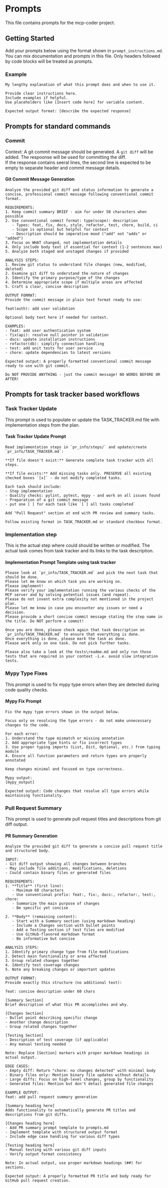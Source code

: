 # Prompts

This file contains prompts for the mcp-coder project.

## Getting Started

Add your prompts below using the format shown in `prompt_instructions.md`.
You can mix documentation and prompts in this file. Only headers followed by code blocks will be treated as prompts.

### Example
```
My lengthy explanation of what this prompt does and when to use it.

Provide clear instructions here.
Include examples if helpful.
Use placeholders like [Insert code here] for variable content.

Expected output format: [describe the expected response]
```

## Prompts for standard commands

### Commit

Context: A git commit message should be generated. A `git diff` will be added. 
The respoonse will be used for committing the diff.  
If the response contains seeral lines, the second line is expected to be empty to separate header and commit message details.

#### Git Commit Message Generation
```
Analyze the provided git diff and status information to generate a concise, professional commit message following conventional commit format.

REQUIREMENTS:
1. Keep commit summary BRIEF - aim for under 50 characters when possible
2. Use conventional commit format: type(scope): description
   - Types: feat, fix, docs, style, refactor, test, chore, build, ci
   - Scope is optional but helpful for context
   - Description should be imperative mood ("add" not "adds" or "added")
3. Focus on WHAT changed, not implementation details
4. Only include body text if essential for context (1-2 sentences max)
5. Analyze both staged and unstaged changes if provided

ANALYSIS STEPS:
1. Review git status to understand file changes (new, modified, deleted)
2. Examine git diff to understand the nature of changes
3. Identify the primary purpose/type of the changes
4. Determine appropriate scope if multiple areas are affected
5. Craft a clear, concise description

OUTPUT FORMAT:
Provide the commit message in plain text format ready to use:

feat(auth): add user validation

Optional body text here if needed for context.

EXAMPLES:
- feat: add user authentication system
- fix(api): resolve null pointer in validation
- docs: update installation instructions
- refactor(db): simplify connection handling
- test: add unit tests for user service
- chore: update dependencies to latest versions

Expected output: A properly formatted conventional commit message ready to use with git commit.

Do NOT PROVIDE ANYTHING - just the commit message! NO WORDS BEFORE OR AFTER! 
```


## Prompts for task tracker based workflows

### Task Tracker Update

This prompt is used to populate or update the TASK_TRACKER.md file with implementation steps from the plan.

#### Task Tracker Update Prompt
```
Read implementation steps in `pr_info/steps/` and update/create `pr_info/TASK_TRACKER.md`:

**If file doesn't exist:** Generate complete task tracker with all steps.

**If file exists:** Add missing tasks only. PRESERVE all existing checked boxes `[x]` - do not modify completed tasks.

Each task should include:
- Step implementation 
- Quality checks: pylint, pytest, mypy - and work on all issues found
- Preparation of a git commit message
- put one [ ] for each task like `[ ] all tasks completed`

Add "Pull Request" section at end with PR review and summary tasks.

Follow existing format in TASK_TRACKER.md or standard checkbox format.
```

### Implementation step

This is the actual step where could should be written or modified. The actual task comes from task tracker and its links to the task description.

#### Implementation Prompt Template using task tracker
```
Please look at `pr_info/TASK_TRACKER.md` and pick the next task that should be done.
Please let me know on which task you are working on.
Please implement!
Please verify your implementation running the various checks of the MCP server and by solving potential issues (and repeat).
Please do not invent extra complexity not mentioned in the project plan.
Please let me know in case you encounter any issues or need a decision.
Please provide a short concise commit message stating the step name in the title. Do NOT perform a commit!

Once you are done, please check again that task description on `pr_info/TASK_TRACKER.md` to ensure that everything is done.
Once everything is done, please mark the task as done.
Please work only on one task. Do not pick further tasks.

Please also take a look at the tests\readme.md and only run those tests that are required in your context -i.e. avoid slow integration tests.
```

### Mypy Type Fixes

This prompt is used to fix mypy type errors when they are detected during code quality checks.

#### Mypy Fix Prompt
```
Fix the mypy type errors shown in the output below.

Focus only on resolving the type errors - do not make unnecessary changes to the code.

For each error:
1. Understand the type mismatch or missing annotation
2. Add appropriate type hints or fix incorrect types
3. Use proper typing imports (List, Dict, Optional, etc.) from typing module
4. Ensure all function parameters and return types are properly annotated

Keep changes minimal and focused on type correctness.

Mypy output:
[mypy_output]

Expected output: Code changes that resolve all type errors while maintaining functionality.
```

### Pull Request Summary

This prompt is used to generate pull request titles and descriptions from git diff output.

#### PR Summary Generation
```
Analyze the provided git diff to generate a concise pull request title and structured body.

INPUT:
- Git diff output showing all changes between branches
- May include file additions, modifications, deletions
- Could contain binary files or generated files

REQUIREMENTS:
1. **Title** (first line):
   - Maximum 60 characters
   - Use conventional prefix: feat:, fix:, docs:, refactor:, test:, chore:
   - Summarize the main purpose of changes
   - Be specific yet concise

2. **Body** (remaining content):
   - Start with a Summary section (using markdown heading)
   - Include a Changes section with bullet points
   - Add a Testing section if test files are modified
   - Use GitHub-flavored markdown format
   - Be informative but concise

ANALYSIS STEPS:
1. Identify primary change type from file modifications
2. Detect main functionality or area affected
3. Group related changes together
4. Identify test coverage changes
5. Note any breaking changes or important updates

OUTPUT FORMAT:
Provide exactly this structure (no additional text):

feat: concise description under 60 chars

[Summary Section]
Brief description of what this PR accomplishes and why.

[Changes Section]
- Bullet point describing specific change
- Another change description
- Group related changes together

[Testing Section]
- Description of test coverage (if applicable)
- Any manual testing needed

Note: Replace [Section] markers with proper markdown headings in actual output.

EDGE CASES:
- Empty diff: Return "chore: no changes detected" with minimal body
- Binary files only: Mention binary file updates without details
- Large diffs: Focus on high-level changes, group by functionality
- Generated files: Mention but don't detail generated file changes

EXAMPLE OUTPUT:
feat: add pull request summary generation

[Summary heading here]
Adds functionality to automatically generate PR titles and descriptions from git diffs.

[Changes heading here]
- Add PR summary prompt template to prompts.md
- Implement template with structured output format
- Include edge case handling for various diff types

[Testing heading here]
- Manual testing with various git diff inputs
- Verify output format consistency

Note: In actual output, use proper markdown headings (##) for sections.

Expected output: A properly formatted PR title and body ready for GitHub pull request creation.
```
